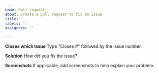 ```yaml
---
name: Pull request
about: Create a pull request to fix an issue
title: ''
labels: ''
assignees: ''

---
```


**Closes which Issue**
Type "Closes #" followed by the issue number.

**Solution**
How did you fix the issue?

**Screenshots**
If applicable, add screenshots to help explain your problem.
